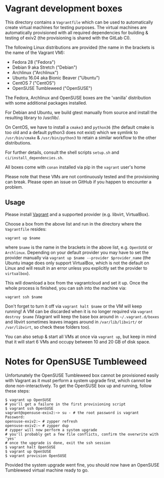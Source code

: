 # Vagrant development boxes

This directory contains a `Vagrantfile` which can be used to automatically
create virtual machines for testing purposes. The virtual machines are
automatically provisioned with all required dependencies for building & testing
of exiv2 (the provisioning is shared with the GitLab CI).

The following Linux distributions are provided (the name in the brackets is the
name of the Vagrant VM):
- Fedora 28 ("Fedora")
- Debian 9 aka Stretch ("Debian")
- Archlinux ("Archlinux")
- Ubuntu 16.04 aka Bionic Beaver ("Ubuntu")
- CentOS 7 ("CentOS")
- OpenSUSE Tumbleweed ("OpenSUSE")

The Fedora, Archlinux and OpenSUSE boxes are the 'vanilla' distribution with
some additional packages installed.

For Debian and Ubuntu, we build gtest manually from source and install the
resulting library to /usr/lib/.

On CentOS, we have to install a `cmake3` and `python36` (the default cmake is
too old and a default python3 does not exist) which we symlink to
`/usr/bin/cmake` & `/usr/bin/python3` to retain a similar workflow to the other
distributions.

For further details, consult the shell scripts `setup.sh` and
`ci/install_dependencies.sh`.


All boxes come with `conan` installed via pip in the `vagrant` user's home	

Please note that these VMs are not continuously tested and the provisioning can
break. Please open an issue on GitHub if you happen to encounter a problem.


## Usage

Please install [Vagrant](https://www.vagrantup.com/) and a supported provider
(e.g. libvirt, VirtualBox).

Choose a box from the above list and run in the directory where the
`Vagrantfile` resides:
``` shell
vagrant up $name
```
where `$name` is the name in the brackets in the above list, e.g. `OpenSUSE` or
`Archlinux`. Depending on your default provider you may have to set the provider
manually via `vagrant up $name --provider $provider_name` (the Ubuntu image does
only support VirtualBox, which is not the default on Linux and will result in an
error unless you explicitly set the provider to `virtualbox`).

This will download a box from the vagrantcloud and set it up. Once the whole
process is finished, you can ssh into the machine via:

``` shell
vagrant ssh $name
```

Don't forget to turn it off via `vagrant halt $name` or the VM will keep
running! A VM can be discarded when it is no longer required via `vagrant
destroy $name` (Vagrant will keep the base box around in `~/.vagrant.d/boxes`
and libvirt sometimes leaves images around in `/var/lib/libvirt/` or
`/var/libvirt`, so check these folders too).


You can also setup & start all VMs at once via `vagrant up`, but keep in mind
that it will start 6 VMs and occupy between 10 and 20 GB of disk space.


# Notes for OpenSUSE Tumbleweed

Unfortunately the OpenSUSE Tumbleweed box cannot be provisioned easily with
Vagrant as it must perform a system upgrade first, which cannot be done
non-interactively. To get the OpenSUSE box up and running, follow these steps:

``` shell
$ vagrant up OpenSUSE
# you'll get a failure in the first provisioning script
$ vagrant ssh OpenSUSE
vagrant@opensuse-exiv2:~> su - # the root password is vagrant
Password:
opensuse-exiv2:~ # zypper refresh
opensuse-exiv2:~ # zypper dup
# zypper will now perform a system upgrade
# you'll probably get a few file conflicts, confirm the overwrite with 'yes'
# once the upgrade is done, exit the ssh session
$ vagrant halt OpenSUSE
$ vagrant up OpenSUSE
$ vagrant provision OpenSUSE
```

Provided the system upgrade went fine, you should now have an OpenSUSE
Tumbleweed virtual machine ready to go.
